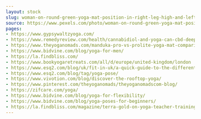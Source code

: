 ```yaml
---
layout: stock
slug: woman-on-round-green-yoga-mat-position-in-right-leg-high-and-left-hand-upright-posiiton-1139483
source: https://www.pexels.com/photo/woman-on-round-green-yoga-mat-position-in-right-leg-high-and-left-hand-upright-posiiton-1139483/
pages:
- https://www.gypsywaltzyoga.com/
- https://www.remedyreview.com/health/cannabidiol-and-yoga-can-cbd-deepen-your-practice/
- https://www.theyoganomads.com/manduka-pro-vs-prolite-yoga-mat-comparison/
- https://www.bidvine.com/blog/yoga-for-men/
- https://la.findbliss.com/
- https://www.bookyogaretreats.com/all/d/europe/united-kingdom/london
- https://www.esq2.com/blog/uk/fit-in-uk/a-quick-guide-to-the-different-styles-of-yoga/
- https://www.esq2.com/blog/tag/yoga-pose/
- https://www.vivotion.com/blog/discover-the-rooftop-yoga/
- https://www.pinterest.com/theyoganomads/theyoganomadscom-blog/
- https://zifcare.com/yoga/
- https://www.bidvine.com/blog/yoga-for-flexibility/
- https://www.bidvine.com/blog/yoga-poses-for-beginners/
- https://la.findbliss.com/magazine/terra-gold-on-yoga-teacher-training.html
---
```

